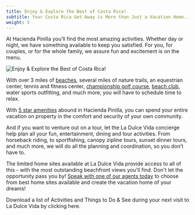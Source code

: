 ```yaml
---
title: Enjoy & Explore the Best of Costa Rica!
subtitle: Your Costa Rica Get-Away is More than Just a Vacation Home...
weight: 5
---
```

At Hacienda Pinilla you’ll find the most amazing activities.  Whether day or night, we have something available to keep you satisfied.  For you, for couples, or for the whole family, we assure fun and excitement is on the menu.

![Enjoy & Explore the Best of Costa Rica!](/images/pages/02.jpg)

With over 3 miles of [beaches](/beaches/), several miles of nature trails, an equestrian center, tennis and fitness center, [championship golf course](/golf/), [beach club](/beach-club), water sports outfitting, and much more, you will have to schedule time to relax.

With [5 star amenities](/ammenities/) abound in Hacienda Pinilla, you can spend your entire vacation on property in the comfort and security of your own community.

And if you want to venture out on a tour, let the La Dulce Vida concierge help plan all your fun, entertainment, dining and tour activities.  From horseback riding, to sportfishing, canopy zipline tours, sunset dinner tours, and much more, we will do all the planning and coordination, so you don’t have to.

The limited home sites available at La Dulce Vida provide access to all of this - with the most outstanding beachfront views you'll find.  Don't let the opportunity pass you by!  [Speak with one of our agents today](/contact-us) to choose from best home sites available and create the vacation home of your dreams!

Download a list of Activities and Things to Do & See during your next visit to La Dulce Vida by clicking here.
